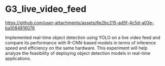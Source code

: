 # G3_live_video_feed

https://github.com/user-attachments/assets/6e2bc215-ad5f-4c5d-a03e-ba1084816076

Implemented real-time object detection using YOLO on a live video feed and compare its performance with R-CNN-based models in terms of inference speed and efficiency on the same hardware. This experiment will help analyze the feasibility of deploying object detection models in real-time applications.
